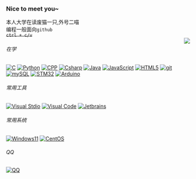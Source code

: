 ### Nice to meet you~  
本人大学在读废猫一只,外号二喵  
编程一般面向`github`  
~~`ctrl + c/v`~~   
<img align="right" src="https://github-readme-stats.vercel.app/api?username=cutecat-pixel&show_icons=true&icon_color=FFA500&text_color=FFFAFA&bg_color=708090&hide_title=false" />
###### 在学  
[![C](https://img.shields.io/badge/-C-00599C?style=flat-square&logo=C&logoColor=white)](https://docs.microsoft.com/zh-CN/cpp/c-language/?view=msvc-170)
[![Python](https://camo.githubusercontent.com/7c47c0d734cdcb66a9b86d4abed131865b3a90d920fb9c1d915210e89081eb73/68747470733a2f2f696d672e736869656c64732e696f2f62616467652f2d507974686f6e2d3337373641423f7374796c653d666c61742d737175617265266c6f676f3d507974686f6e266c6f676f436f6c6f723d7768697465)](https://www.python.org/)
[![CPP](https://camo.githubusercontent.com/7e4218eaf40d0a6c3dac036a1d9fcac42141b02fe8e5b9f9fe5986b62850ccb2/68747470733a2f2f696d672e736869656c64732e696f2f62616467652f2d432b2b2d3030353939433f7374796c653d666c61742d737175617265266c6f676f3d43253242253242266c6f676f436f6c6f723d7768697465)](https://cplusplus.com/)
[![Csharp](https://img.shields.io/badge/Csharp-0000CD?style=flat-square&logo=csharp&logoColor=fff)](https://docs.microsoft.com/zh-cn/dotnet/csharp/)
[![Java](https://img.shields.io/badge/Java-FFA500?style=flat-square&logo=java&logoColor=fff)](https://dev.java/)
[![JavaScript](https://camo.githubusercontent.com/853b45542fee148bebfbe055a687fbe46132d042977a0cc64aa04330651e4202/68747470733a2f2f696d672e736869656c64732e696f2f62616467652f2d4a6176615363726970742d4637444631453f7374796c653d666c61742d737175617265266c6f676f3d4a617661536372697074266c6f676f436f6c6f723d7768697465)](https://www.javascript.com/)
[![HTML5](https://camo.githubusercontent.com/0c7d354a8e20ec01d52ae5e4b3d06b3d8c04213e62385491526136fdb81931d7/68747470733a2f2f696d672e736869656c64732e696f2f62616467652f2d48544d4c352d4533344632363f7374796c653d666c61742d737175617265266c6f676f3d48544d4c35266c6f676f436f6c6f723d7768697465)](http://www.w3.org/TR/html5/)
[![git](https://camo.githubusercontent.com/9dd3d5f0c8922f44854ccb8b2418bfc80c077e466612df54393debb3ede50845/68747470733a2f2f696d672e736869656c64732e696f2f62616467652f2d4769742d6630353033323f7374796c653d666c61742d737175617265266c6f676f3d676974266c6f676f436f6c6f723d7768697465)](https://git-scm.com/)
[![mySQL](https://camo.githubusercontent.com/e663790e3aaef1e7f45feeee1bbc4054bc4b5bd2b7d914c132932b17179e5c6f/68747470733a2f2f696d672e736869656c64732e696f2f62616467652f2d4d7953514c2d3434373941313f7374796c653d666c61742d737175617265266c6f676f3d4d7953514c266c6f676f436f6c6f723d7768697465)](https://www.mysql.com/)
[![STM32](https://camo.githubusercontent.com/8c4dbbbef2879066b50c2468dd1f4d6e33b35dfcd674325aa18f36dc86500f17/68747470733a2f2f696d672e736869656c64732e696f2f62616467652f53544d33322d3033323334423f7374796c653d666c61742d737175617265266c6f676f3d53544d6963726f656c656374726f6e696373266c6f676f436f6c6f723d666666)](https://www.st.com/)
[![Arduino](https://camo.githubusercontent.com/53a685560eead3ec782ead751712c7e6007e8d1d3dee5b0c4260ae4ac2b181fa/68747470733a2f2f696d672e736869656c64732e696f2f62616467652f41726475696e6f2d3030393739443f7374796c653d666c61742d737175617265266c6f676f3d41726475696e6f266c6f676f436f6c6f723d666666)](https://www.arduino.cc/)  
###### 常用工具  
[![Visual Stdio](https://camo.githubusercontent.com/f3fac95b7ac39478bf7f62a6855ba2ee807c42d2732e251eade2969f1afd5b02/68747470733a2f2f696d672e736869656c64732e696f2f62616467652f2d56697375616c25323053747564696f2d3543324439313f7374796c653d666c61742d737175617265266c6f676f3d56697375616c25323053747564696f266c6f676f436f6c6f723d7768697465)](https://visualstudio.microsoft.com/)
[![Visual Code](https://camo.githubusercontent.com/beb69a459b1b9a3a29ced370c5a4b7d80c2213c03b1d2ac3596bb69632ced295/68747470733a2f2f696d672e736869656c64732e696f2f62616467652f2d56697375616c25323053747564696f253230436f64652d3030374143433f7374796c653d666c61742d737175617265266c6f676f3d56697375616c25323053747564696f253230436f6465266c6f676f436f6c6f723d7768697465)](https://code.visualstudio.com/)
[![Jetbrains](https://img.shields.io/badge/JetBrains-696969?style=flat-square&logo=jetbrains&logoColor=fff)](https://www.jetbrains.com/)
###### 常用系统
[![Windows11](https://img.shields.io/badge/Windows11-0078d7?style=flat-square&logo=windows&logoColor=fff)](https://blogs.windows.com/)
[![CentOS](https://img.shields.io/badge/-CentOS-262577?style=flat-square&logo=CentOS&logoColor=white)](https://www.centos.org/)  
###### QQ
[![QQ](https://img.shields.io/badge/QQ-2971504919-lightgrey?style=flat-square&logo=Tencent%20QQ&logoColor=white&labelColor=EB1923)](https://wpa.qq.com/msgrd?v=3&uin=2971504919&site=qq&menu=yes)

